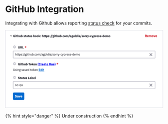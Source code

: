 # GitHub Integration

Integrating with Github allows reporting [status check](https://docs.github.com/en/github/collaborating-with-issues-and-pull-requests/about-status-checks) for your  commits.

![](../.gitbook/assets/screen-shot-2021-03-11-at-11.08.07-pm.png)

{% hint style="danger" %}
Under construction
{% endhint %}

